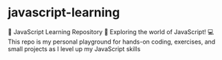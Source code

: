 # javascript-learning
🚀 JavaScript Learning Repository 🚀 Exploring the world of JavaScript! 💻 This repo is my personal playground for hands-on coding, exercises, and small projects as I level up my JavaScript skills
